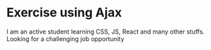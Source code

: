 # Exercise using Ajax

I am an active student learning CSS, JS, React and many other stuffs. Looking for a challenging job opportunity
